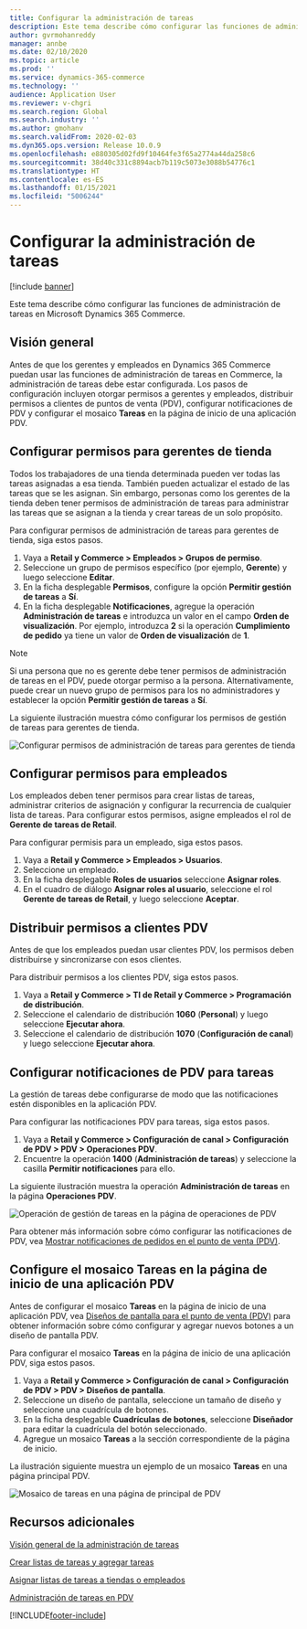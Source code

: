 ```yaml
---
title: Configurar la administración de tareas
description: Este tema describe cómo configurar las funciones de administración de tareas en Microsoft Dynamics 365 Commerce.
author: gvrmohanreddy
manager: annbe
ms.date: 02/10/2020
ms.topic: article
ms.prod: ''
ms.service: dynamics-365-commerce
ms.technology: ''
audience: Application User
ms.reviewer: v-chgri
ms.search.region: Global
ms.search.industry: ''
ms.author: gmohanv
ms.search.validFrom: 2020-02-03
ms.dyn365.ops.version: Release 10.0.9
ms.openlocfilehash: e880305d02fd9f10464fe3f65a2774a44da258c6
ms.sourcegitcommit: 38d40c331c8894acb7b119c5073e3088b54776c1
ms.translationtype: HT
ms.contentlocale: es-ES
ms.lasthandoff: 01/15/2021
ms.locfileid: "5006244"
---
```

# <a name="configure-task-management"></a>Configurar la administración de tareas

[!include [banner](includes/banner.md)]

Este tema describe cómo configurar las funciones de administración de tareas en Microsoft Dynamics 365 Commerce.

## <a name="overview"></a>Visión general

Antes de que los gerentes y empleados en Dynamics 365 Commerce puedan usar las funciones de administración de tareas en Commerce, la administración de tareas debe estar configurada. Los pasos de configuración incluyen otorgar permisos a gerentes y empleados, distribuir permisos a clientes de puntos de venta (PDV), configurar notificaciones de PDV y configurar el mosaico **Tareas** en la página de inicio de una aplicación PDV.

## <a name="configure-permissions-for-store-managers"></a>Configurar permisos para gerentes de tienda

Todos los trabajadores de una tienda determinada pueden ver todas las tareas asignadas a esa tienda. También pueden actualizar el estado de las tareas que se les asignan. Sin embargo, personas como los gerentes de la tienda deben tener permisos de administración de tareas para administrar las tareas que se asignan a la tienda y crear tareas de un solo propósito.

Para configurar permisos de administración de tareas para gerentes de tienda, siga estos pasos.

1. Vaya a **Retail y Commerce \> Empleados \> Grupos de permiso**.
1. Seleccione un grupo de permisos específico (por ejemplo, **Gerente**) y luego seleccione **Editar**.
1. En la ficha desplegable **Permisos**, configure la opción **Permitir gestión de tareas** a **Sí**.
1. En la ficha desplegable **Notificaciones**, agregue la operación **Administración de tareas** e introduzca un valor en el campo **Orden de visualización**. Por ejemplo, introduzca **2** si la operación **Cumplimiento de pedido** ya tiene un valor de **Orden de visualización** de **1**.
    
> [!NOTE]
> Si una persona que no es gerente debe tener permisos de administración de tareas en el PDV, puede otorgar permiso a la persona. Alternativamente, puede crear un nuevo grupo de permisos para los no administradores y establecer la opción **Permitir gestión de tareas** a **Sí**.

La siguiente ilustración muestra cómo configurar los permisos de gestión de tareas para gerentes de tienda.

![Configurar permisos de administración de tareas para gerentes de tienda](media/HQ-POS-Tasks-Notifications-User-Permission.png)

## <a name="configure-permissions-for-employees"></a>Configurar permisos para empleados

Los empleados deben tener permisos para crear listas de tareas, administrar criterios de asignación y configurar la recurrencia de cualquier lista de tareas. Para configurar estos permisos, asigne empleados el rol de **Gerente de tareas de Retail**.

Para configurar permisis para un empleado, siga estos pasos.

1. Vaya a **Retail y Commerce \> Empleados \> Usuarios**.
1. Seleccione un empleado.
1. En la ficha desplegable **Roles de usuarios** seleccione **Asignar roles**.
1. En el cuadro de diálogo **Asignar roles al usuario**, seleccione el rol **Gerente de tareas de Retail**, y luego seleccione **Aceptar**.

## <a name="distribute-permissions-to-pos-clients"></a>Distribuir permisos a clientes PDV

Antes de que los empleados puedan usar clientes PDV, los permisos deben distribuirse y sincronizarse con esos clientes.

Para distribuir permisos a los clientes PDV, siga estos pasos.

1. Vaya a **Retail y Commerce \> TI de Retail y Commerce \> Programación de distribución**.
1. Seleccione el calendario de distribución **1060** (**Personal**) y luego seleccione **Ejecutar ahora**.
1. Seleccione el calendario de distribución **1070** (**Configuración de canal**) y luego seleccione **Ejecutar ahora**.

## <a name="configure-pos-notifications-for-tasks"></a>Configurar notificaciones de PDV para tareas

La gestión de tareas debe configurarse de modo que las notificaciones estén disponibles en la aplicación PDV.

Para configurar las notificaciones PDV para tareas, siga estos pasos.

1. Vaya a **Retail y Commerce \> Configuración de canal \> Configuración de PDV \> PDV \> Operaciones PDV**.
1. Encuentre la operación **1400** (**Administración de tareas**) y seleccione la casilla **Permitir notificaciones** para ello.

La siguiente ilustración muestra la operación **Administración de tareas** en la página **Operaciones PDV**.

![Operación de gestión de tareas en la página de operaciones de PDV](media/HQ-POS-Tasks-Notifications.png)

Para obtener más información sobre cómo configurar las notificaciones de PDV, vea [Mostrar notificaciones de pedidos en el punto de venta (PDV)](notifications-pos.md).

## <a name="configure-the-tasks-tile-on-a-pos-application-home-page"></a>Configure el mosaico Tareas en la página de inicio de una aplicación PDV

Antes de configurar el mosaico **Tareas** en la página de inicio de una aplicación PDV, vea [Diseños de pantalla para el punto de venta (PDV)](pos-screen-layouts.md) para obtener información sobre cómo configurar y agregar nuevos botones a un diseño de pantalla PDV.

Para configurar el mosaico **Tareas** en la página de inicio de una aplicación PDV, siga estos pasos.

1. Vaya a **Retail y Commerce \> Configuración de canal \> Configuración de PDV \> PDV \> Diseños de pantalla**.
1. Seleccione un diseño de pantalla, seleccione un tamaño de diseño y seleccione una cuadrícula de botones.
1. En la ficha desplegable **Cuadrículas de botones**, seleccione **Diseñador** para editar la cuadrícula del botón seleccionado.
1. Agregue un mosaico **Tareas** a la sección correspondiente de la página de inicio.

La ilustración siguiente muestra un ejemplo de un mosaico **Tareas** en una página principal PDV.

![Mosaico de tareas en una página de principal de PDV](media/POS-home-screen-tasks-button-image.png)

## <a name="additional-resources"></a>Recursos adicionales

[Visión general de la administración de tareas](task-mgmt-overview.md)

[Crear listas de tareas y agregar tareas](task-mgmt-create-lists.md)

[Asignar listas de tareas a tiendas o empleados](task-mgmt-assign-lists.md)

[Administración de tareas en PDV](task-mgmt-POS.md)


[!INCLUDE[footer-include](../includes/footer-banner.md)]